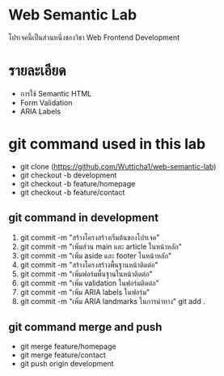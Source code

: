 # Web Semantic Lab
โปรเจคนี้เป็นส่วนหนึ่งของวิชา Web Frontend Development 

# รายละเอียด 
- การใช้ Semantic HTML 
- Form Validation 
- ARIA Labels 

# git command used in this lab 
- git clone (https://github.com/Wutticha1/web-semantic-lab)
- git checkout -b development
- git checkout -b feature/homepage
- git checkout -b feature/contact

## git command in development
1)   git commit -m  "สร้างโครงสร้างเริ่มต้นของโปรเจค"
2)   git commit -m  "เพิ่มส่วน main และ article ในหน้าหลัก" 
3)   git commit -m  "เพิ่ม aside และ footer ในหน้าหลัก"
4)   git commit -m  "สร้างโครงสร้างพื้นฐานหน้าติดต่อ" 
5)   git commit -m  "เพิ่มฟอร์มพื้นฐานในหน้าติดต่อ"
6)   git commit -m  "เพิ่ม validation ในฟอร์มติดต่อ" 
7)   git commit -m  "เพิ่ม ARIA labels ในฟอร์ม"
8)   git commit -m  "เพิ่ม ARIA landmarks ในการนําทาง" 
     git add .

## git command merge and push
- git merge feature/homepage
- git merge feature/contact
- git push origin development
